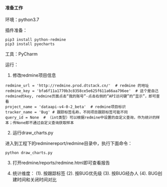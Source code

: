#### 准备工作
环境：python3.7

插件准备：

```
pip3 install python-redmine
pip3 install pyecharts
```

工具：PyCharm

运行：
1. 修改redmine项目信息

```
redmine_url = 'http://redmine.prod.dtstack.cn/'  # redmine 的地址
redmine_key = 'bfa6f11a1770b3c8358ce5e625f611a66aa796ee'  # 这个是自己redmine的key, redmine页面点击“我的账号”-点击右侧的“API访问键”的“显示”，即可查看
project_name = 'dataapi-v4-0-2_beta'  # redmine项目标识
tracker_name = 'Bug' # 跟踪标签名称，不同项目跟踪标签可能不同
query_id = None  # （int类型）可以根据redmine中设置的自定义查询，作为统计的样本；传None即不通过自定义查询获取样本
```
2. 运行draw_charts.py

进入到工程下的redminereport/redmine目录中，执行下面命令：

`python draw_charts.py
`

3. 打开redmine/reports/redmine.html即可查看报告

4. 统计维度：
(1). 按跟踪标签
(2). 按BUG优先级
(3). 按BUG经办人
(4). BUG创建时间和关闭时间对比